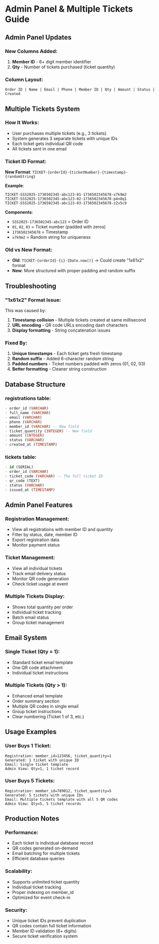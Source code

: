 # Admin Panel & Multiple Tickets Guide

## Admin Panel Updates

### New Columns Added:
1. **Member ID** - 6+ digit member identifier
2. **Qty** - Number of tickets purchased (ticket quantity)

### Column Layout:
```
Order ID | Name | Email | Phone | Member ID | Qty | Amount | Status | Created
```

## Multiple Tickets System

### How It Works:
- User purchases multiple tickets (e.g., 3 tickets)
- System generates 3 separate tickets with unique IDs
- Each ticket gets individual QR code
- All tickets sent in one email

### Ticket ID Format:
**New Format**: `TICKET-{orderId}-{ticketNumber}-{timestamp}-{randomString}`

**Example**:
```
TICKET-SSS2025-1736502345-abc123-01-1736502345678-x7k9m2
TICKET-SSS2025-1736502345-abc123-02-1736502345678-p4n8q1
TICKET-SSS2025-1736502345-abc123-03-1736502345678-z2v5c9
```

**Components**:
- `SSS2025-1736502345-abc123` = Order ID
- `01`, `02`, `03` = Ticket number (padded with zeros)
- `1736502345678` = Timestamp
- `x7k9m2` = Random string for uniqueness

### Old vs New Format:
- **Old**: `TICKET-{orderId}-{i}-{Date.now()}` → Could create "1x61x2" format
- **New**: More structured with proper padding and random suffix

## Troubleshooting

### "1x61x2" Format Issue:
This was caused by:
1. **Timestamp collision** - Multiple tickets created at same millisecond
2. **URL encoding** - QR code URLs encoding dash characters
3. **Display formatting** - String concatenation issues

### Fixed By:
1. **Unique timestamps** - Each ticket gets fresh timestamp
2. **Random suffix** - Added 6-character random string
3. **Padded numbers** - Ticket numbers padded with zeros (01, 02, 03)
4. **Better formatting** - Cleaner string construction

## Database Structure

### registrations table:
```sql
- order_id (VARCHAR)
- full_name (VARCHAR)
- email (VARCHAR)
- phone (VARCHAR)
- member_id (VARCHAR) -- New field
- ticket_quantity (INTEGER) -- New field
- amount (INTEGER)
- status (VARCHAR)
- created_at (TIMESTAMP)
```

### tickets table:
```sql
- id (SERIAL)
- order_id (VARCHAR)
- ticket_code (VARCHAR) -- The full ticket ID
- qr_code (TEXT)
- status (VARCHAR)
- issued_at (TIMESTAMP)
```

## Admin Panel Features

### Registration Management:
- View all registrations with member ID and quantity
- Filter by status, date, member ID
- Export registration data
- Monitor payment status

### Ticket Management:
- View all individual tickets
- Track email delivery status
- Monitor QR code generation
- Check ticket usage at event

### Multiple Tickets Display:
- Shows total quantity per order
- Individual ticket tracking
- Batch email status
- Group ticket management

## Email System

### Single Ticket (Qty = 1):
- Standard ticket email template
- One QR code attachment
- Individual ticket instructions

### Multiple Tickets (Qty > 1):
- Enhanced email template
- Order summary section
- Multiple QR codes in single email
- Group ticket instructions
- Clear numbering (Ticket 1 of 3, etc.)

## Usage Examples

### User Buys 1 Ticket:
```
Registration: member_id=123456, ticket_quantity=1
Generated: 1 ticket with unique ID
Email: Single ticket template
Admin View: Qty=1, 1 ticket record
```

### User Buys 5 Tickets:
```
Registration: member_id=789012, ticket_quantity=5
Generated: 5 tickets with unique IDs
Email: Multiple tickets template with all 5 QR codes
Admin View: Qty=5, 5 ticket records
```

## Production Notes

### Performance:
- Each ticket is individual database record
- QR codes generated on-demand
- Email batching for multiple tickets
- Efficient database queries

### Scalability:
- Supports unlimited ticket quantity
- Individual ticket tracking
- Proper indexing on member_id
- Optimized for event check-in

### Security:
- Unique ticket IDs prevent duplication
- QR codes contain full ticket information
- Member ID validation (6+ digits)
- Secure ticket verification system
